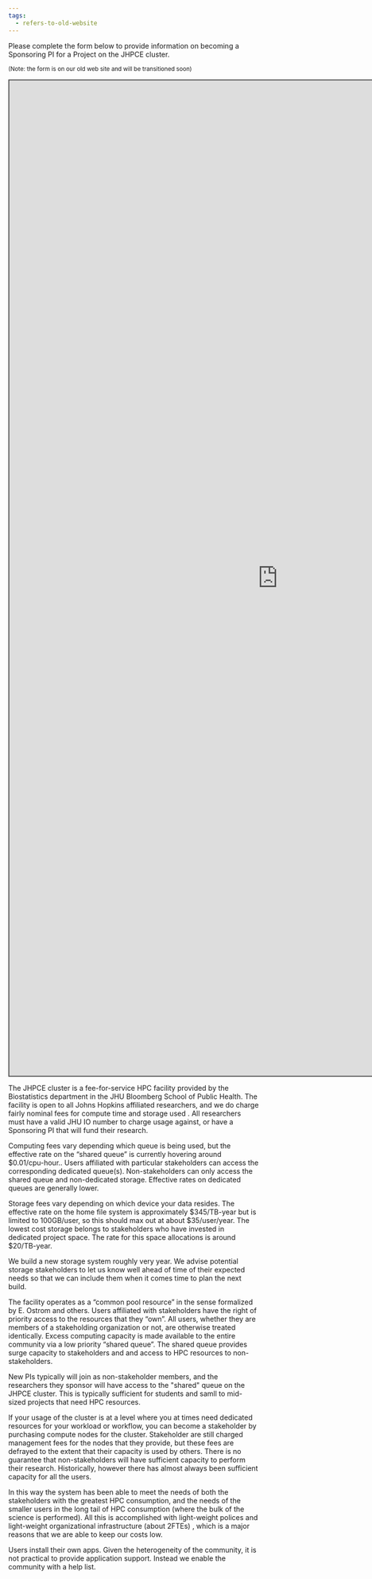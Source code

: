 ```yaml
---
tags:
  - refers-to-old-website
---
```

Please complete the form below to provide information on becoming a Sponsoring
PI for a Project on the JHPCE cluster.

<sub>(Note: the form is on our old web site and will be transitioned soon)</sub>
<div style="position: static; overflow: hidden; border: solid 2px #555; width:1080px; height:2000px;">

  <iframe src="https://fm.addxt.com/form/?vf=1FAIpQLScMmRGcuD1b_dhw2KmC3LJSkbN2nrzK-EQAvS6qUaEsp9H-OQ" width="1080" height="2000" frameborder="0" marginheight="0" marginwidth="0">Loading…</iframe>

</div>

The JHPCE cluster is a fee-for-service HPC facility provided by the Biostatistics department in the JHU Bloomberg School of Public Health.  The facility is open to all Johns Hopkins affiliated researchers, and we do charge fairly nominal fees for compute time and storage used . All researchers must have a valid JHU IO number to charge usage against, or have a Sponsoring PI that will fund their research. 

Computing fees vary depending which queue is being used, but the effective rate on the “shared queue” is currently hovering around $0.01/cpu-hour..  Users affiliated with particular stakeholders can access the corresponding dedicated queue(s). Non-stakeholders can only access the shared queue and non-dedicated storage.  Effective rates on dedicated queues are generally lower.

Storage fees vary depending on which device your data resides. The effective rate on the home file system is approximately $345/TB-year but is limited to 100GB/user, so this should max out at about $35/user/year. The lowest cost storage belongs to stakeholders who have invested in dedicated project space. The rate for this space allocations is around $20/TB-year.

We build a new storage system roughly very year.  We advise potential storage stakeholders to let us know well ahead of time of their expected needs so that we can include them when it comes time to plan the next build. 

The facility operates as a “common pool resource” in the sense formalized by E. Ostrom and others. Users affiliated with stakeholders have the right of priority access to the resources that they “own”. All users, whether they are members of a stakeholding organization or not, are otherwise treated identically. Excess computing capacity is made available to the entire community via a low priority “shared queue”. The shared queue provides surge capacity to stakeholders and and access to HPC resources to non-stakeholders. 

New PIs typically will join as non-stakeholder members, and the researchers they sponsor will have access to the "shared" queue on the JHPCE cluster.  This is typically sufficient for students and samll to mid-sized projects that need HPC resources. 

If your usage of the cluster is at a level where you at times need dedicated resources for your workload or workflow, you can become a stakeholder by purchasing compute nodes for the cluster. Stakeholder are still charged management fees for the nodes that they provide, but these fees are defrayed to the extent that their capacity is used by others. There is no guarantee that non-stakeholders will have sufficient capacity to perform their research. Historically, however there has almost always been sufficient capacity for all the users. 

In this way the system has been able to meet the needs of both the stakeholders with the greatest HPC consumption, and the needs of the smaller users in the long tail of HPC consumption (where the bulk of the science is performed). All this is accomplished with light-weight polices and light-weight organizational infrastructure (about 2FTEs) , which is a major reasons that we are able to keep our costs low.

Users install their own apps. Given the heterogeneity of the community, it is not practical to provide application support. Instead we enable the community with a help list.



